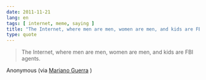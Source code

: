 ```yaml
---
date: 2011-11-21
lang: en
tags: [ internet, meme, saying ]
title: "The Internet, where men are men, women are men, and kids are FBI"
type: quote
---
```


> The Internet, where men are men, women are men, and kids are FBI
> agents.

Anonymous (via [Mariano Guerra](http://marianoguerra.com.ar) )

